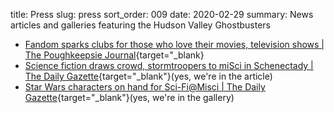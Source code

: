 title: Press
slug: press
sort_order: 009
date: 2020-02-29
summary: News articles and galleries featuring the Hudson Valley Ghostbusters

* [Fandom sparks clubs for those who love their movies, television shows | The Poughkeepsie Journal](https://www.poughkeepsiejournal.com/story/life/2018/06/21/hudson-valley-clubs-generate-fandom/714148002/){target="_blank}
* [Science fiction draws crowd, stormtroopers to miSci in Schenectady | The Daily Gazette](https://dailygazette.com/article/2019/08/10/science-fiction-draws-crowd-to-misci){target="_blank"}(yes, we're in the article)
* [Star Wars characters on hand for Sci-Fi@Misci | The Daily Gazette](https://dailygazette.com/galleries/2019/08/10/star-wars-characters-hand-sci-fimisci){target="_blank"}(yes, we're in the gallery)